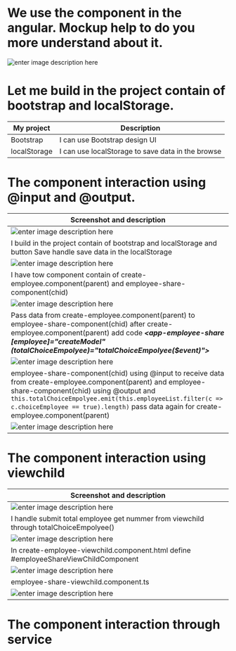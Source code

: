
#  We use the component in the angular. Mockup help to do you more understand about it.
![enter image description here](https://github.com/thanhlong2803/update-image/blob/main/image4/codeinteractioncomponents.png)
# Let me build in the project contain of bootstrap and localStorage. 
| My project| Description|
|--|--|
|  Bootstrap |  I can use Bootstrap design UI  |
|  localStorage |  I can use localStorage to save data in the browse  |
# The component interaction using @input and @output. 
|  Screenshot and description |
|--|
| ![enter image description here](https://github.com/thanhlong2803/update-image/blob/main/image4/createemployee.png) | 
|I build in the project contain of bootstrap and localStorage and button Save handle save data in the localStorage |
|![enter image description here](https://github.com/thanhlong2803/update-image/blob/main/image4/foldercode.png) |
| I have tow component contain of create-employee.component(parent) and employee-share-component(chid) |
|![enter image description here](https://github.com/thanhlong2803/update-image/blob/main/image4/addcomponentchild.png) |
| Pass data from create-employee.component(parent) to employee-share-component(chid) after  create-employee.component(parent) add code ***<app-employee-share [employee]="createModel" (totalChoiceEmpolyee)="totalChoiceEmpolyee($event)">***|
|![enter image description here](https://github.com/thanhlong2803/update-image/blob/main/image4/ngOnchanges.png)|
|employee-share-component(chid) using @input to receive data from create-employee.component(parent) and employee-share-component(chid) using @output and  `this.totalChoiceEmpolyee.emit(this.employeeList.filter(c => c.choiceEmployee == true).length)` pass data again for  create-employee.component(parent) |
|![enter image description here](https://github.com/thanhlong2803/update-image/blob/main/image4/createcomponet.png)|
# The component interaction using viewchild
|  Screenshot and description |
|--|
|![enter image description here](https://github.com/thanhlong2803/update-image/blob/main/image4/viewchild.png) | 
|I handle submit total employee get nummer from viewchild through totalChoiceEmpolyee() |
|![enter image description here](https://github.com/thanhlong2803/update-image/blob/main/image4/viewchild1.png) | 
|In create-employee-viewchild.component.html define #employeeShareViewChildComponent|
|![enter image description here](https://github.com/thanhlong2803/update-image/blob/main/image4/viewchild3.png) |
|employee-share-viewchild.component.ts|
|![enter image description here](https://github.com/thanhlong2803/update-image/blob/main/image4/viewchild2.png) | 
# The component interaction through service
